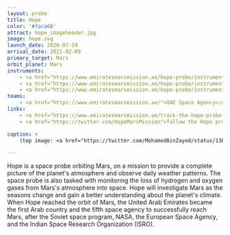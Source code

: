 ```yaml
---
layout: probe
title: Hope
color: '#faca66'
attract: hope_imageheader.jpg
image: hope.svg
launch_date: 2020-07-19
arrival_date: 2021-02-09
primary_target: Mars
orbit_planet: Mars
instruments:
    - <a href="https://www.emiratesmarsmission.ae/hope-probe/instruments">camera</a>
    - <a href="https://www.emiratesmarsmission.ae/hope-probe/instruments">infrared spectrometer</a>
    - <a href="https://www.emiratesmarsmission.ae/hope-probe/instruments">ultraviolet spectrometer</a>
teams:
    - <a href="https://www.emiratesmarsmission.ae/">UAE Space Agency</a>
links:
    - <a href="https://www.emiratesmarsmission.ae/track-the-hope-probe-live/">track</a> where the Hope probe is live 
    - <a href="https://twitter.com/HopeMarsMission">follow the Hope probe on Twitter</a>

caption: >
    (top image: <a href="https://twitter.com/MohamedBinZayed/status/1360882127164887042">Mars</a> as seen from the Hope space probe once it entered orbit, UAE Space Agency)

---
```

Hope is a space probe orbiting Mars, on a mission to provide a complete picture of the planet's atmosphere and observe daily weather patterns. The space probe is also tasked with monitoring the loss of hydrogen and oxygen gases from Mars's atmosphere into space. Hope will investigate Mars as the seasons change and gain a better understanding about the planet's climate. When Hope reached the orbit of Mars, the United Arab Emirates became the first Arab country and the fifth space agency to successfully reach Mars, after the Soviet space program, NASA, the European Space Agency, and the Indian Space Research Organization (ISRO).

